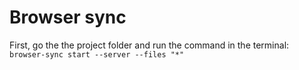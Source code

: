 # Browser sync
First, go the the project folder and run the command in the terminal:
`browser-sync start --server --files "*"`
